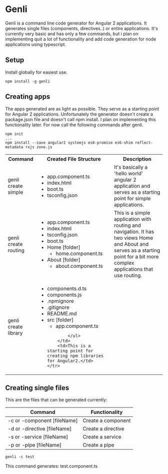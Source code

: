 # Genli

Genli is a command line code generator for Angular 2 applications. It generates single files (components, directives..) or entire applications. 
It's currently very basic and has only a few commands, but i plan on implementing quit a lot of functionality and add code generation for node applications using typescript.

## Setup

Install globally for easiest use.

```
npm install -g genli
```

## Creating apps

The apps generated are as light as possible. They serve as a starting point for Angular 2 applications. 
Unfortunately the generator doesn't create a package.json file and doesn't call npm install. 
I plan on implementing this functionality later. For now call the following commands after genli.
```Shell
npm init 
... 
npm install --save angular2 systemjs es6-promise es6-shim reflect-metadata rxjs zone.js
```
                        
<table>
    <tr>
        <th>Command</th>
        <th>Created File Structure</th>
        <th>Description</th>
    </tr>
    <tr>
        <td>genli create simple</td>
        <td>
            <ul>
                <li>app.component.ts</li>
                <li>index.html</li>
                <li>boot.ts</li>
                <li>tsconfig.json</li>
            </ul>
        </td>
        <td> It's basically a 'hello world' angular 2 application and serves as a starting point for simple applications.</td>
    </tr>
    <tr>
        <td>genli create routing</td>
        <td>
            <ul>
                <li>app.component.ts</li>
                <li>index.html</li>
                <li>tsconfig.json</li>
                <li>boot.ts</li>
                <li>
                    Home [folder]
                    <ul>
                        <li>home.component.ts</li>
                    </ul>
                </li>
                <li>
                    About [folder]
                    <ul>
                        <li>about.component.ts</li>
                    </ul>    
                </li>
            </ul>
        </td>
        <td>This is a simple application with routing and navigation. It has two views Home and About and serves as a starting point for a bit more complex applications that use routing.</td>
    </tr>
    <tr>
        <td>genli create library</td>
        <td>
            <ul>
                <li>components.d.ts</li>
                <li>components.js</li>
                <li>.npmignore</li>
                <li>.gitignore</li>
                <li>README.md</li>
                <li>
                    src [folder]
                    <ul>
                        <li>app.component.ts</li>
                    </ul>
                </li>
              
            </ul>
        </td>
        <td>This is a starting point for creating npm libraries for Angular2.</td>
    </tr>
</table>                             
       
## Creating single files
        
This are the files that can be generated currently:        

Command | Functionality 
------------ | -------------
-c or -component [fileName] | Create a component
-d or -directive [fileName] | Create a directive
-s or -service [fileName] | Create a service
-p or -pipe [fileName] | Create a pipe

```Shell
genli -c test 
```

This command generates: test.component.ts